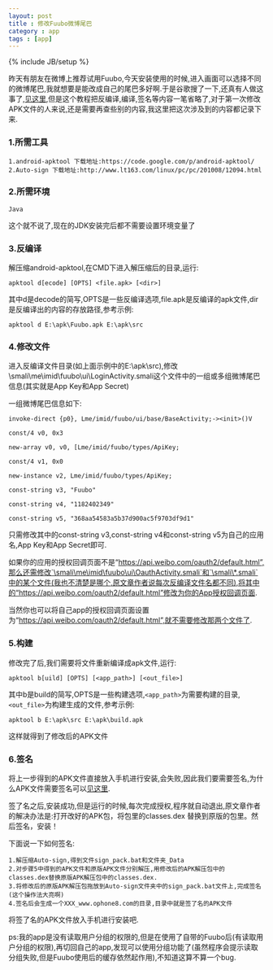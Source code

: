 ```yaml
---
layout: post
title : 修改Fuubo微博尾巴
category : app
tags : [app]
---
```

{% include JB/setup %}

昨天有朋友在微博上推荐试用Fuubo,今天安装使用的时候,进入画面可以选择不同的微博尾巴,我就想要是能改成自己的尾巴多好啊.于是谷歌搜了一下,还真有人做这事了,[见这里](http://sypopo.com/pcnet/2518.html),但是这个教程把反编译,编译,签名等内容一笔省略了,对于第一次修改APK文件的人来说,还是需要再查些别的内容,我这里把这次涉及到的内容都记录下来.

### 1.所需工具

    1.android-apktool 下载地址:https://code.google.com/p/android-apktool/
    2.Auto-sign 下载地址:http://www.lt163.com/linux/pc/pc/201008/12094.html

### 2.所需环境

    Java

这个就不说了,现在的JDK安装完后都不需要设置环境变量了

### 3.反编译

解压缩android-apktool,在CMD下进入解压缩后的目录,运行:

    apktool d[ecode] [OPTS] <file.apk> [<dir>]

其中d是decode的简写,OPTS是一些反编译选项,file.apk是反编译的apk文件,dir是反编译出的内容的存放路径,参考示例:

    apktool d E:\apk\Fuubo.apk E:\apk\src

### 4.修改文件

进入反编译文件目录(如上面示例中的E:\apk\src),修改\smali\me\imid\fuubo\ui\LoginActivity.smali这个文件中的一组或多组微博尾巴信息(其实就是App Key和App Secret)

一组微博尾巴信息如下:

    invoke-direct {p0}, Lme/imid/fuubo/ui/base/BaseActivity;-><init>()V

    const/4 v0, 0x3

    new-array v0, v0, [Lme/imid/fuubo/types/ApiKey;

    const/4 v1, 0x0

    new-instance v2, Lme/imid/fuubo/types/ApiKey;

    const-string v3, "Fuubo"

    const-string v4, "1182402349"

    const-string v5, "368aa54583a5b37d900ac5f9703df9d1"

只需修改其中的const-string v3,const-string v4和const-string v5为自己的应用名,App Key和App Secret即可.

如果你的应用的授权回调页面不是“https://api.weibo.com/oauth2/default.html”,那么还需修改`\smali\me\imid\fuubo\ui\OauthActivity.smali`和`\smali\*.smali`中的某个文件(我也不清楚是哪个,原文章作者说每次反编译文件名都不同),将其中的“https://api.weibo.com/oauth2/default.html”修改为你的App授权回调页面.

当然你也可以将自己app的授权回调页面设置为“https://api.weibo.com/oauth2/default.html”,就不需要修改那两个文件了.

### 5.构建

修改完了后,我们需要将文件重新编译成apk文件,运行:

    apktool b[uild] [OPTS] [<app_path>] [<out_file>]

其中b是build的简写,OPTS是一些构建选项,`<app_path>`为需要构建的目录,`<out_file>`为构建生成的文件,参考示例:

    apktool b E:\apk\src E:\apk\build.apk

这样就得到了修改后的APK文件

### 6.签名

将上一步得到的APK文件直接放入手机进行安装,会失败,因此我们要需要签名,为什么APK文件需要签名可以[见这里](http://blog.csdn.net/lyq8479/article/details/6401093).

签了名之后,安装成功,但是运行的时候,每次完成授权,程序就自动退出,原文章作者的解决办法是:打开改好的APK包，将包里的classes.dex 替换到原版的包里。然后签名，安装！

下面说一下如何签名:

    1.解压缩Auto-sign,得到文件sign_pack.bat和文件夹_Data
    2.对步骤5中得到的APK文件和原版APK文件分别解压,用修改后的APK解压包中的classes.dex替换原版APK解压包中的classes.dex.
    3.将修改后的原版APK解压包拖放到Auto-sign文件夹中的sign_pack.bat文件上,完成签名(这个操作法大亮啊)
    4.签名后会生成一个XXX_www.ophone8.com的目录,目录中就是签了名的APK文件

将签了名的APK文件放入手机进行安装吧.


ps:我的app是没有读取用户分组的权限的,但是在使用了自带的Fuubo后(有读取用户分组的权限),再切回自己的app,发现可以使用分组功能了(虽然程序会提示读取分组失败,但是Fuubo使用后的缓存依然起作用),不知道这算不算一个bug.